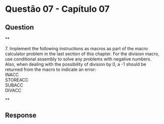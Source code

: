 # Questão 07 - Capítulo 07

## Question

**<p>7. Implement the following instructions as macros as part of the macro calculator
problem in the last section of this chapter. For the division macro, use conditional assembly to solve any problems with negative numbers. Also, when
dealing with the possibility of division by 0, a -1 should be returned from the
macro to indicate an error:
<br/>INACC
<br/>STOREACC
<br/>SUBACC
<br/>DIVACC
</p>**

## Response
